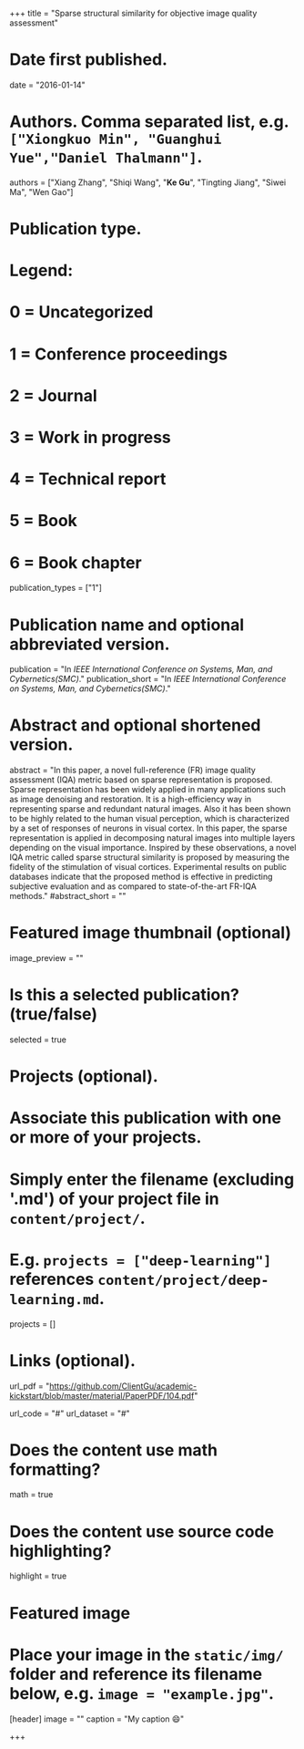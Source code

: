 +++
title = "Sparse structural similarity for objective image quality assessment"

# Date first published.
date = "2016-01-14"

# Authors. Comma separated list, e.g. `["Xiongkuo Min", "Guanghui Yue","Daniel Thalmann"]`.
authors = ["Xiang Zhang", "Shiqi Wang", "**Ke Gu**", "Tingting Jiang", "Siwei Ma", "Wen Gao"]
# Publication type.
# Legend:
# 0 = Uncategorized
# 1 = Conference proceedings
# 2 = Journal
# 3 = Work in progress
# 4 = Technical report
# 5 = Book
# 6 = Book chapter
publication_types = ["1"]

# Publication name and optional abbreviated version.
publication = "In *IEEE International Conference on Systems, Man, and Cybernetics(SMC)*."
publication_short = "In *IEEE International Conference on Systems, Man, and Cybernetics(SMC)*."

# Abstract and optional shortened version.
abstract = "In this paper, a novel full-reference (FR) image quality assessment (IQA) metric based on sparse representation is proposed. Sparse representation has been widely applied in many applications such as image denoising and restoration. It is a high-efficiency way in representing sparse and redundant natural images. Also it has been shown to be highly related to the human visual perception, which is characterized by a set of responses of neurons in visual cortex. In this paper, the sparse representation is applied in decomposing natural images into multiple layers depending on the visual importance. Inspired by these observations, a novel IQA metric called sparse structural similarity is proposed by measuring the fidelity of the stimulation of visual cortices. Experimental results on public databases indicate that the proposed method is effective in predicting subjective evaluation and as compared to state-of-the-art FR-IQA methods."
#abstract_short = ""

# Featured image thumbnail (optional)
image_preview = ""

# Is this a selected publication? (true/false)
selected = true

# Projects (optional).
#   Associate this publication with one or more of your projects.
#   Simply enter the filename (excluding '.md') of your project file in `content/project/`.
#   E.g. `projects = ["deep-learning"]` references `content/project/deep-learning.md`.
projects = []

# Links (optional).
url_pdf = "https://github.com/ClientGu/academic-kickstart/blob/master/material/PaperPDF/104.pdf"

url_code = "#"
url_dataset = "#"


# Does the content use math formatting?
math = true

# Does the content use source code highlighting?
highlight = true

# Featured image
# Place your image in the `static/img/` folder and reference its filename below, e.g. `image = "example.jpg"`.
[header]
image = ""
caption = "My caption 😄"

+++

